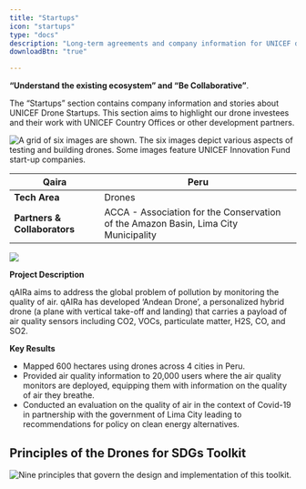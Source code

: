 ```yaml
---
title: "Startups"
icon: "startups"
type: "docs"
description: "Long-term agreements and company information for UNICEF drone companies or other entities implementing DPG solutions."
downloadBtn: "true"

---
```


**“Understand the existing ecosystem” and “Be Collaborative”**.

The “Startups” section contains company information and stories about UNICEF Drone Startups.
This section aims to highlight our drone investees and their work with UNICEF Country Offices or other development partners.

![A grid of six images are shown. The six images depict various aspects of testing and building drones. Some images feature UNICEF Innovation Fund start-up companies.](/drone-4sdgtoolkit/startups/grid-test.png)

| Qaira | Peru  |
| -------- | -------- |
| **Tech Area**     | Drones     |
| **Partners & Collaborators**     | ACCA - Association for the Conservation of the Amazon Basin, Lima City Municipality     |

![](https://i.imgur.com/Hrov4Zc.jpg) 

**Project Description**

qAIRa aims to address the global problem of pollution by monitoring the quality of air. qAIRa has developed ‘Andean Drone’, a personalized hybrid drone (a plane with vertical take-off and landing) that carries a payload of air quality sensors including CO2, VOCs, particulate matter, H2S, CO, and SO2. 

**Key Results**

* Mapped 600 hectares using drones across 4 cities in Peru. 
* Provided air quality information to 20,000 users where the air quality monitors are deployed, equipping them with information on the quality of air they breathe.
* Conducted an evaluation on the quality of air in the context of Covid-19 in partnership with the government of Lima City leading to recommendations for policy on clean energy alternatives.







## Principles of the Drones for SDGs Toolkit

![Nine principles that govern the design and implementation of this toolkit.](/drone-4sdgtoolkit/startups/principles.png)
